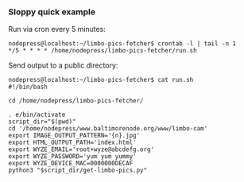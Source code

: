 ### Sloppy quick example

Run via cron every 5 minutes:
```
nodepress@localhost:~/limbo-pics-fetcher$ crontab -l | tail -n 1
*/5 * * * * /home/nodepress/limbo-pics-fetcher/run.sh
```

Send output to a public directory:
```
nodepress@localhost:~/limbo-pics-fetcher$ cat run.sh
#!/bin/bash

cd /home/nodepress/limbo-pics-fetcher/

. e/bin/activate
script_dir="$(pwd)"
cd '/home/nodepress/www.baltimorenode.org/www/limbo-cam'
export IMAGE_OUTPUT_PATTERN='{n}.jpg'
export HTML_OUTPUT_PATH='index.html'
export WYZE_EMAIL='root+wyze@abcdefg.org'
export WYZE_PASSWORD='yum yum yummy'
export WYZE_DEVICE_MAC=0000000DECAF
python3 "$script_dir/get-limbo-pics.py"
```
